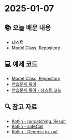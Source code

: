 # 2025-01-07

## 📚 오늘 배운 내용

- 테스트
- Model Class, Repository

## 💻 예제 코드

- [Model Class, Repository](../topics/repository.md)
- [연습문제 풀이](../../src/main/kotlin/day15)
- [연습문제 풀이 - 테스트 코드](../../src/test/kotlin/day15)

## 🔍 참고 자료

- [Kotlin - runcatching, Result](https://jslee-tech.tistory.com/58)
- [Kotlin - safeCall](https://hello-walnuty.tistory.com/44)
- [Kotlin - Generic: in, out](https://hungseong.tistory.com/30)

